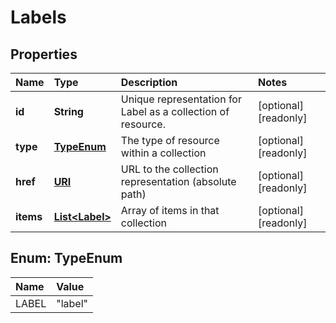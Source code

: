 # Labels

## Properties

| Name | Type | Description | Notes |
| :--- | :--- | :--- | :--- |
| **id** | **String** | Unique representation for Label as a collection of resource. | \[optional\] \[readonly\] |
| **type** | [**TypeEnum**](labels.md#TypeEnum) | The type of resource within a collection | \[optional\] \[readonly\] |
| **href** | [**URI**](https://github.com/ionos-cloud/sdk-java/tree/a12429a4804e6e50d2155ea044d46f0bc32a860f/docs/URI.md) | URL to the collection representation \(absolute path\) | \[optional\] \[readonly\] |
| **items** | [**List&lt;Label&gt;**](label.md) | Array of items in that collection | \[optional\] \[readonly\] |

## Enum: TypeEnum

| Name | Value |
| :--- | :--- |
| LABEL | "label" |

